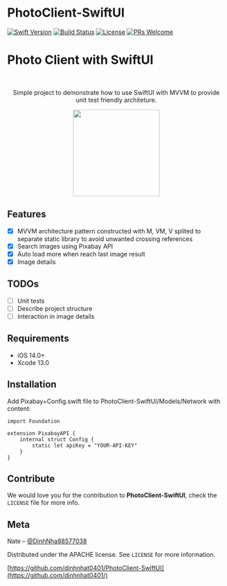 # PhotoClient-SwiftUI

[![Swift Version][swift-image]][swift-url]
[![Build Status][travis-image]][travis-url]
[![License][license-image]][license-url]
[![PRs Welcome](https://img.shields.io/badge/PRs-welcome-brightgreen.svg?style=flat-square)](http://makeapullrequest.com)

# Photo Client with SwiftUI
<br />
<p align="center">
  <p align="center">
    Simple project to demonstrate how to use SwiftUI with MVVM to provide unit test friendly architeture.
  </p>
</p>

<p align="center">
  <img src= "https://user-images.githubusercontent.com/2002871/136699598-174aa157-4f06-4850-a3f6-d220af36732d.gif" width="200" >
</p>


## Features

- [x] MVVM architecture pattern constructed with M, VM, V splited to separate static library to avoid unwanted crossing references
- [x] Search images using Pixabay API
- [x] Auto load more when reach last image result
- [x] Image details

## TODOs

- [ ] Unit tests
- [ ] Describe project structure
- [ ] Interaction in image details

## Requirements

- iOS 14.0+
- Xcode 13.0

## Installation

Add Pixabay+Config.swift file to PhotoClient-SwiftUI/Models/Network with content:

```
import Foundation

extension PixabayAPI {
    internal struct Config {
        static let apiKey = "YOUR-API-KEY"
    }
}
```

## Contribute

We would love you for the contribution to **PhotoClient-SwiftUI**, check the ``LICENSE`` file for more info.

## Meta

Nate – [@DinhNha88577038](https://twitter.com/DinhNha88577038)

Distributed under the APACHE license. See ``LICENSE`` for more information.

[https://github.com/dinhnhat0401/PhotoClient-SwiftUI](https://github.com/dinhnhat0401/)

[swift-image]:https://img.shields.io/badge/swift-5.0-orange.svg
[swift-url]: https://swift.org/
[license-image]: https://img.shields.io/badge/License-APACHE-blue.svg
[license-url]: LICENSE
[travis-image]: https://img.shields.io/travis/dbader/node-datadog-metrics/master.svg?style=flat-square
[travis-url]: https://travis-ci.org/dbader/node-datadog-metrics
[codebeat-image]: https://codebeat.co/badges/c19b47ea-2f9d-45df-8458-b2d952fe9dad
[codebeat-url]: https://codebeat.co/projects/github-com-vsouza-awesomeios-com
